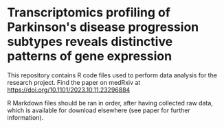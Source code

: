 # Transcriptomics profiling of Parkinson's disease progression subtypes reveals distinctive patterns of gene expression

This repository contains R code files used to perform data analysis for the research project. Find the paper on medRxiv at https://doi.org/10.1101/2023.10.11.23296884

R Markdown files should be ran in order, after having collected raw data, which is available for download elsewhere (see paper for further information).
